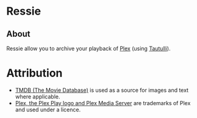 # Ressie

## About

Ressie allow you to archive your playback of [Plex](https://plex.tv) (using [Tautulli](https://tautulli.com/)).

# Attribution

- [TMDB (The Movie Database)](https://www.themoviedb.org/) is used as a source for images and text where applicable.
- [Plex, the Plex Play logo and Plex Media Server](https://www.plex.tv/) are trademarks of Plex and used under a licence.